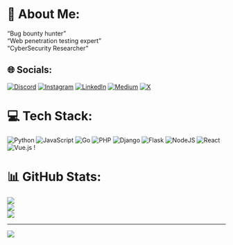 # 💫 About Me:
“Bug bounty hunter”<br>“Web penetration testing expert”<br>“Cyber ​​Security Researcher”


## 🌐 Socials:
[![Discord](https://img.shields.io/badge/Discord-%237289DA.svg?logo=discord&logoColor=white)](https://discord.gg/https://discord.gg/C9EvGuz5) [![Instagram](https://img.shields.io/badge/Instagram-%23E4405F.svg?logo=Instagram&logoColor=white)](https://instagram.com/ahmad.aiv01) [![LinkedIn](https://img.shields.io/badge/LinkedIn-%230077B5.svg?logo=linkedin&logoColor=white)](https://linkedin.com/in/ahmad-reza-aivazi) [![Medium](https://img.shields.io/badge/Medium-12100E?logo=medium&logoColor=white)](https://medium.com/Ahmad.aiv01) [![X](https://img.shields.io/badge/X-black.svg?logo=X&logoColor=white)](https://x.com/ahmad_aiv_01) 

# 💻 Tech Stack:
![Python](https://img.shields.io/badge/python-3670A0?style=for-the-badge&logo=python&logoColor=ffdd54) ![JavaScript](https://img.shields.io/badge/javascript-%23323330.svg?style=for-the-badge&logo=javascript&logoColor=%23F7DF1E) ![Go](https://img.shields.io/badge/go-%2300ADD8.svg?style=for-the-badge&logo=go&logoColor=white) ![PHP](https://img.shields.io/badge/php-%23777BB4.svg?style=for-the-badge&logo=php&logoColor=white) ![Django](https://img.shields.io/badge/django-%23092E20.svg?style=for-the-badge&logo=django&logoColor=white) ![Flask](https://img.shields.io/badge/flask-%23000.svg?style=for-the-badge&logo=flask&logoColor=white) ![NodeJS](https://img.shields.io/badge/node.js-6DA55F?style=for-the-badge&logo=node.js&logoColor=white) ![React](https://img.shields.io/badge/react-%2320232a.svg?style=for-the-badge&logo=react&logoColor=%2361DAFB) ![Vue.js](https://img.shields.io/badge/vue.js-%2335495e.svg?style=for-the-badge&logo=vuedotjs&logoColor=%234FC08D) !
# 📊 GitHub Stats:
![](https://github-readme-stats.vercel.app/api?username=ahmad-aiv01&theme=dark&hide_border=false&include_all_commits=false&count_private=false)<br/>
![](https://github-readme-streak-stats.herokuapp.com/?user=ahmad-aiv01&theme=dark&hide_border=false)<br/>
![](https://github-readme-stats.vercel.app/api/top-langs/?username=ahmad-aiv01&theme=dark&hide_border=false&include_all_commits=false&count_private=false&layout=compact)

---
[![](https://visitcount.itsvg.in/api?id=ahmad-aiv01&icon=0&color=0)](https://visitcount.itsvg.in)

